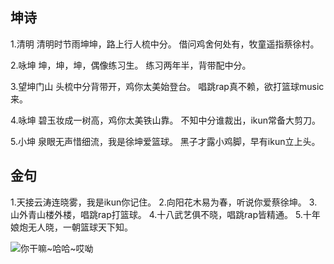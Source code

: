## 坤诗
1.清明
清明时节雨坤坤，路上行人梳中分。
借问鸡舍何处有，牧童遥指蔡徐村。

2.咏坤
坤，坤，坤，偶像练习生。
练习两年半，背带配中分。

3.望坤门山
头梳中分背带开，鸡你太美始登台。
唱跳rap真不赖，欲打篮球music来。

4.咏坤
碧玉妆成一树高，鸡你太美铁山靠。
不知中分谁裁出，ikun常备大剪刀。

5.小坤
泉眼无声惜细流，我是徐坤爱篮球。
黑子才露小鸡脚，早有ikun立上头。

## 金句
1.天接云涛连晓雾，我是ikun你记住。
2.向阳花木易为春，听说你爱蔡徐坤。
3.山外青山楼外楼，唱跳rap打篮球。
4.十八武艺俱不晓，唱跳rap皆精通。
5.十年娘炮无人晓，一朝篮球天下知。

![你干嘛~哈哈~哎呦](https://www.freeimg.cn/i/2024/10/01/66fc09ead84dc.webp)
<!-- ##{"script":"<script src='https://blog.meekdai.com/Gmeek/plugins/GmeekTOC.js'></script>"}## -->